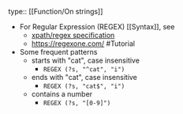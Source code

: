 type:: [[Function/On strings]]

- For Regular Expression (REGEX) [[Syntax]], see
	- [xpath/regex specification](https://www.w3.org/TR/xpath-functions/#regex-syntax)
	- https://regexone.com/ #Tutorial
- Some frequent patterns
	- starts with "cat", case insensitive
		- `REGEX (?s, "^cat", "i")`
	- ends with "cat", case insensitive
		- `REGEX (?s, "cat$", "i")`
	- contains a number
		- `REGEX (?s, "[0-9]")`